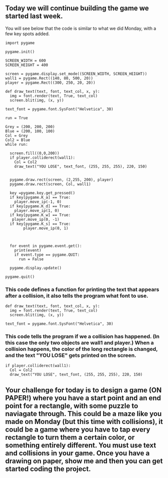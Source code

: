 ## Today we will continue building the game we started last week. 
You will see below that the code is similar to what we did Monday, with a few key spots added. 
```
import pygame

pygame.init()

SCREEN_WIDTH = 600
SCREEN_HEIGHT = 400

screen = pygame.display.set_mode((SCREEN_WIDTH, SCREEN_HEIGHT))
wall1 = pygame.Rect((140, 80, 500, 20))
player = pygame.Rect((300, 250, 20, 20))

def draw_text(text, font, text_col, x, y):
  img = font.render(text, True, text_col)
  screen.blit(img, (x, y))

text_font = pygame.font.SysFont("Helvetica", 30)

run = True

Grey = (200, 200, 200)
Blue = (200, 100, 100)
Col = Grey
Col2 = Blue
while run:
  
  screen.fill((0,0,200))
  if player.colliderect(wall1):
    Col = Col2
    draw_text("YOU LOSE", text_font, (255, 255, 255), 220, 150)
  
  
  pygame.draw.rect(screen, (2,255, 200), player)
  pygame.draw.rect(screen, Col, wall1)
  
  key =pygame.key.get_pressed()
  if key[pygame.K_a] == True:
    player.move_ip(-1, 0)
  if key[pygame.K_d] == True:
    player.move_ip(1, 0)
  if key[pygame.K_w] == True:
   player.move_ip(0, -1)
  if key[pygame.K_s] == True:
        player.move_ip(0, 1)


  
  for event in pygame.event.get():
    print(event)
    if event.type == pygame.QUIT:
      run = False

  pygame.display.update()

pygame.quit()
```

### This code defines a function for printing the text that appears after a collision, it also tells the program what font to use. 
```
def draw_text(text, font, text_col, x, y):
  img = font.render(text, True, text_col)
  screen.blit(img, (x, y))

text_font = pygame.font.SysFont("Helvetica", 30)
```

### This code tells the program if we a collision has happened. (In this case the only two objects are wall1 and player.) When a collision happens, the color of the long rectangle is changed, and the text "YOU LOSE" gets printed on the screen. 
```
if player.colliderect(wall1):
  Col = Col2
  draw_text("YOU LOSE", text_font, (255, 255, 255), 220, 150)

```
## Your challenge for today is to design a game (ON PAPER!) where you have a start point and an end point for a rectangle, with some puzzle to naviagate through. This could be a maze like you made on Monday (but this time with collisions), it could be a game where you have to tap every rectangle to turn them a certain color, or something entirely different. You must use text and collisions in your game. Once you have a drawing on paper, show me and then you can get started coding the project. 








